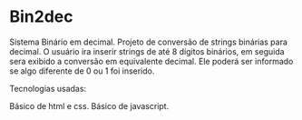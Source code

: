 # Bin2dec
Sistema Binário em decimal.
Projeto de conversão de strings binárias para decimal.
O usuário ira inserir strings de até 8 dígitos binários, em seguida sera exibido a conversão em equivalente decimal.
Ele poderá ser informado se algo diferente de 0 ou 1 foi inserido.

Tecnologias usadas:

Básico de html e css.
Básico de javascript.
